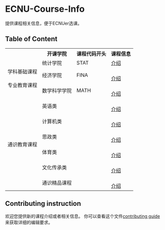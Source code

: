 # ECNU-Course-Info
提供课程相关信息，便于ECNUer选课。

## Table of Content

<table class="tg">
  <tr>
    <th class="tg-v2v7"></th>
    <th class="tg-wgwr">开课学院</th>
    <th class="tg-wgwr">课程代码开头</th>
    <th class="tg-wgwr">课程信息</th>
  </tr>
  <tr>
    <td class="tg-l3s8" rowspan="3">学科基础课程<br><br>专业教育课程</td>
    <td class="tg-t497">统计学院</td>
    <td class="tg-t497">STAT</td>
    <td class="tg-t497"><a href="https://github.com/AtomXT/ECNU-Course-Info/blob/master/info/STAT.md">介绍</a></td>
  </tr>
  <tr>
    <td class="tg-lnfa">经济学院</td>
    <td class="tg-lnfa">FINA</td>
    <td class="tg-lnfa"><br><a href="https://github.com/AtomXT/ECNU-Course-Info/blob/master/info/FINA.md">介绍</a></td>
  </tr>
  <tr>
    <td class="tg-677o">数学科学学院</td>
    <td class="tg-677o">MATH</td>
    <td class="tg-677o"><br><a href="https://github.com/AtomXT/ECNU-Course-Info/blob/master/info/MATH.md">介绍</a></td>
  </tr>
  <tr>
    <td class="tg-wgwr" rowspan="6">通识教育课程</td>
    <td class="tg-v2v7">英语类</td>
    <td class="tg-v2v7"></td>
    <td class="tg-v2v7"><br><a href="https://github.com/AtomXT/ECNU-Course-Info/blob/master/info/COEN.md">介绍</a></td>
  </tr>
  <tr>
    <td class="tg-677o">计算机类</td>
    <td class="tg-677o"></td>
    <td class="tg-677o"><br><a href="https://github.com/AtomXT/ECNU-Course-Info/blob/master/info/CMCC.md">介绍</a></td>
  </tr>
  <tr>
    <td class="tg-v2v7">思政类</td>
    <td class="tg-v2v7"></td>
    <td class="tg-v2v7"><br><a href="https://github.com/AtomXT/ECNU-Course-Info/blob/master/info/SZ.md">介绍</a></td>
  </tr>
  <tr>
    <td class="tg-677o">体育类</td>
    <td class="tg-677o"></td>
    <td class="tg-677o"><br><a href="https://github.com/AtomXT/ECNU-Course-Info/blob/master/info/TY.md">介绍</a></td>
  </tr>
  <tr>
    <td class="tg-v2v7">文化传承类</td>
    <td class="tg-v2v7"></td>
    <td class="tg-v2v7"><br><a href="https://github.com/AtomXT/ECNU-Course-Info/blob/master/info/WHCC.md">介绍</a></td>
  </tr>
  <tr>
    <td class="tg-677o">通识精品课程</td>
    <td class="tg-677o"></td>
    <td class="tg-677o"><br><a href="https://github.com/AtomXT/ECNU-Course-Info/blob/master/info/%E7%B2%BE%E5%93%81%E8%AF%BE%E7%A8%8B.md">介绍</a></td>
  </tr>
</table>

## Contributing instruction
欢迎您提供新的课程介绍或者相关信息。
你可以查看这个文件[contributing guide](https://github.com/AtomXT/ECNU-Course-Info/other/contributing-guide.md)来获取详细的编辑要求。
